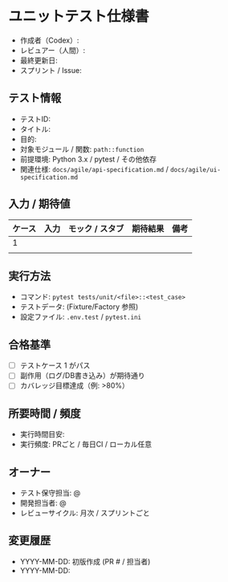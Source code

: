 # ユニットテスト仕様書

- 作成者（Codex）:
- レビュアー（人間）:
- 最終更新日:
- スプリント / Issue:

## テスト情報
- テストID:
- タイトル:
- 目的:
- 対象モジュール / 関数: `path::function`
- 前提環境: Python 3.x / pytest / その他依存
- 関連仕様: `docs/agile/api-specification.md` / `docs/agile/ui-specification.md`

## 入力 / 期待値
| ケース | 入力 | モック / スタブ | 期待結果 | 備考 |
| --- | --- | --- | --- | --- |
| 1 |  |  |  |  |
|  |  |  |  |  |

## 実行方法
- コマンド: `pytest tests/unit/<file>::<test_case>`
- テストデータ: (Fixture/Factory 参照)
- 設定ファイル: `.env.test` / `pytest.ini`

## 合格基準
- [ ] テストケース 1 がパス
- [ ] 副作用（ログ/DB書き込み）が期待通り
- [ ] カバレッジ目標達成（例: >80%）

## 所要時間 / 頻度
- 実行時間目安:
- 実行頻度: PRごと / 毎日CI / ローカル任意

## オーナー
- テスト保守担当: @
- 開発担当者: @
- レビューサイクル: 月次 / スプリントごと

## 変更履歴
- YYYY-MM-DD: 初版作成 (PR # / 担当者)
- YYYY-MM-DD:

